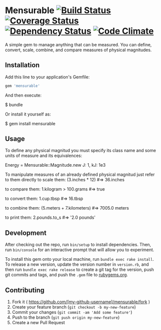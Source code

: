 # Mensurable [![Build Status](https://travis-ci.org/gacosta/Mensurable.svg?branch=master)](https://travis-ci.org/gacosta/Mensurable) [![Coverage Status](https://coveralls.io/repos/gacosta/Mensurable/badge.svg)](https://coveralls.io/r/gacosta/Mensurable) [![Dependency Status](https://gemnasium.com/gacosta/Mensurable.svg)](https://gemnasium.com/gacosta/Mensurable) [![Code Climate](https://codeclimate.com/github/gacosta/Mensurable/badges/gpa.svg)](https://codeclimate.com/github/gacosta/Mensurable)
A simple gem to manage anything that can be measured. You can define, convert, scale, combine, and compare measures of physical magnitudes.

## Installation

Add this line to your application's Gemfile:

```ruby
gem 'mensurable'
```

And then execute:

  $ bundle

Or install it yourself as:

  $ gem install mensurable

## Usage

To define any physical magnitud you must specify its class name and some units of measure and its equivalences:

  Energy = Mensurable::Magnitude.new J: 1, kJ: 1e3

To manipulate measures of an already defined physical magnitud just refer to them directly
  to scale them:
    (3.inches * 12) #=> 36.inches

  to compare them:
    1.kilogram > 100.grams #=> true
  
  to convert them:
    1.cup.tbsp #=> 16.tbsp

  to combine them:
    (5.meters + 7.kilometers) #=> 7005.0 meters

  to print them:
    2.pounds.to_s #=> '2.0 pounds'

## Development

After checking out the repo, run `bin/setup` to install dependencies. Then, run `bin/console` for an interactive prompt that will allow you to experiment.

To install this gem onto your local machine, run `bundle exec rake install`. To release a new version, update the version number in `version.rb`, and then run `bundle exec rake release` to create a git tag for the version, push git commits and tags, and push the `.gem` file to [rubygems.org](https://rubygems.org).

## Contributing

1. Fork it ( https://github.com/[my-github-username]/mensurable/fork )
2. Create your feature branch (`git checkout -b my-new-feature`)
3. Commit your changes (`git commit -am 'Add some feature'`)
4. Push to the branch (`git push origin my-new-feature`)
5. Create a new Pull Request

